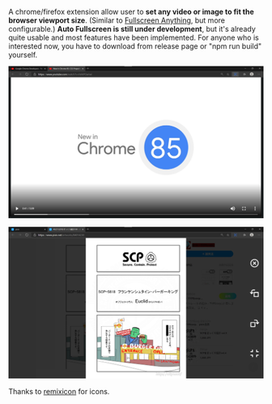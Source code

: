 A chrome/firefox extension allow user to **set any video or image to fit the browser viewport size**. (Similar to [Fullscreen Anything](https://chrome.google.com/webstore/detail/fullscreen-anything/olcfgpmjldkkjdclidhcbonieibfhhdh), but more configurable.) **Auto Fullscreen is still under development**, but it's already quite usable and most features have been implemented. For anyone who is interested now, you have to download from release page or "npm run build" yourself.

![Fullscreen video](/readme/video.jpg)

![Fullscreen image](/readme/image.jpg)

Thanks to [remixicon](http://remixicon.com/) for icons.